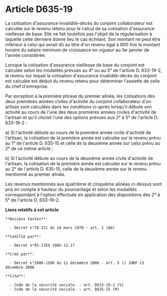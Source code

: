 # Article D635-19

La cotisation d'assurance invalidité-décès du conjoint collaborateur est calculée sur le revenu retenu pour le calcul de sa
cotisation d'assurance vieillesse de base. Elle ne fait toutefois pas l'objet de la régularisation à laquelle cette dernière
donne lieu le cas échéant. Son montant ne peut être inférieur à celui qui serait dû au titre d'un revenu égal à 800 fois le
montant horaire du salaire minimum de croissance en vigueur au 1er janvier de l'année considérée.

Lorsque la cotisation d'assurance vieillesse de base du conjoint est calculée selon les modalités prévues au 4° ou au 5° de
l'article D. 633-19-2, le revenu sur lequel la cotisation d'assurance invalidité-décès du conjoint est calculée est déduit du
revenu retenu pour déterminer l'assiette de celle du chef d'entreprise.

Par exception à la première phrase du premier alinéa, les cotisations des deux premières années civiles d'activité du
conjoint collaborateur d'un artisan sont calculées dans les conditions ci-après lorsqu'il débute son activité au cours de
l'une des deux premières années civiles d'activité de l'artisan et qu'il choisit l'une des options prévues aux 2° à 5° de
l'article D. 633-19-2 :

a) Si l'activité débute au cours de la première année civile d'activité de l'artisan, la cotisation de la première année est
calculée sur le revenu prévu au 1° de l'article D. 635-15 et celle de la deuxième année sur celui prévu au 2° de ce même
article ;

b) Si l'activité débute au cours de la deuxième année civile d'activité de l'artisan, la cotisation de la première année est
calculée sur le revenu prévu au 2° de l'article D. 635-15, celle de la deuxième année sur le revenu mentionné au premier
alinéa.

Les revenus mentionnés aux quatrième et cinquième alinéas ci-dessus sont pris en compte à hauteur du pourcentage et selon les
modalités correspondant à l'option effectuée en application des dispositions des 2° à 5° de l'article D. 633-19-2.

**Liens relatifs à cet article**

	**Anciens textes**:

	  - Décret n°78-321 du 14 mars 1978 - art. 1 (Ab)

	**Codifié par**:

	  - Décret n°85-1354 1985-12-17

	**Créé par**:

	  - Décret n°2006-1580 du 11 décembre 2006 - art. 5 () JORF 13 décembre 2006

	**Cite**:

	  - Code de la sécurité sociale. - art. D633-19-2 (V)
	  - Code de la sécurité sociale. - art. D635-15 (M)
